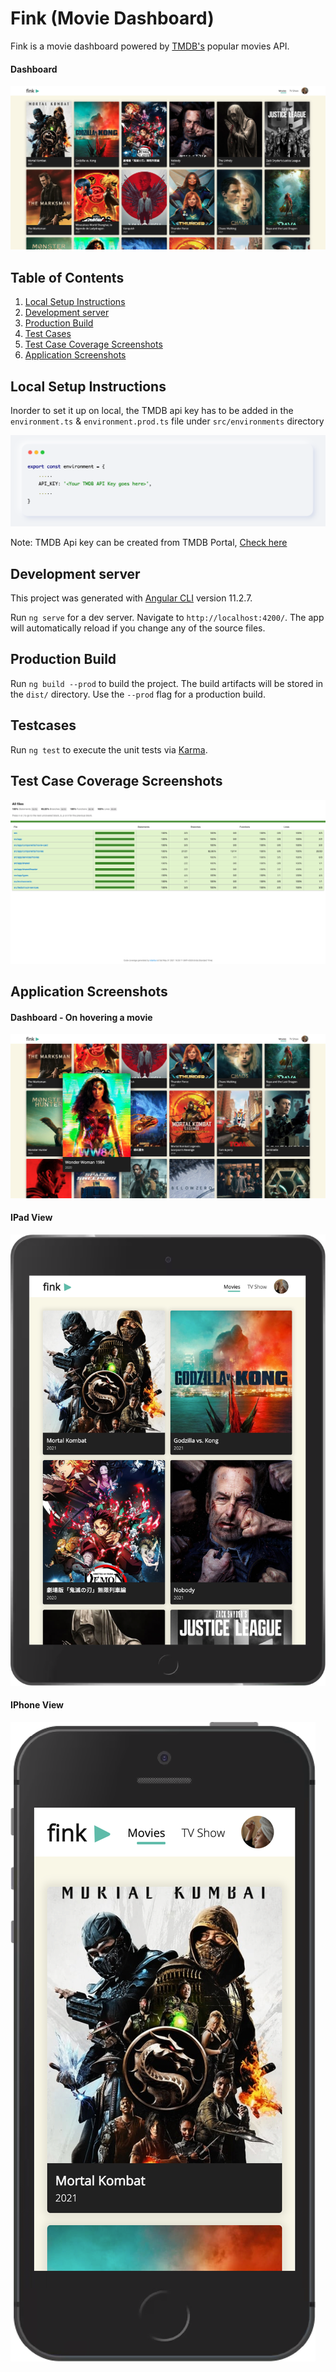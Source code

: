 # Fink (Movie Dashboard)
Fink is a movie dashboard powered by [TMDB's](https://developers.themoviedb.org/3/movies/get-popular-movies) popular movies API.

#### Dashboard
![desktop](src/assets/doc-images/landing.png)


## Table of Contents
1. [Local Setup Instructions](#local-setup)
2. [Development server](#development-server)
3. [Production Build](#production-build)
4. [Test Cases](#test-cases)
5. [Test Case Coverage Screenshots](#test-coverage-reports)
6. [Application Screenshots](#application-screenshots)


<a name="local-setup"></a>
## Local Setup Instructions

Inorder to set it up on local, the TMDB api key has to be added in the `environment.ts` & `environment.prod.ts` file under `src/environments` directory 

![environment file](src/assets/doc-images/env-config.png)

Note: TMDB Api key can be created from TMDB Portal, [Check here](https://developers.themoviedb.org/3/getting-started/introduction)

<a name="development-server"></a>
## Development server
This project was generated with [Angular CLI](https://github.com/angular/angular-cli) version 11.2.7.

Run `ng serve` for a dev server. Navigate to `http://localhost:4200/`. The app will automatically reload if you change any of the source files.

<a name="development-server"></a>
## Production Build

Run `ng build --prod` to build the project. The build artifacts will be stored in the `dist/` directory. Use the `--prod` flag for a production build.

<a name="test-cases"></a>
## Testcases 

Run `ng test` to execute the unit tests via [Karma](https://karma-runner.github.io).

<a name="test-coverage-reports"></a>
## Test Case Coverage Screenshots

![testcoverage](src/assets/doc-images/coverage.png)

<a name="application-screenshots"></a>
## Application Screenshots

#### Dashboard - On hovering a movie
![desktop-on-hover](src/assets/doc-images/on-hover.png)

#### IPad View
[![tab-view](src/assets/doc-images/ipad.png)](width)

#### IPhone View
![phone-view](src/assets/doc-images/iphone.png)
